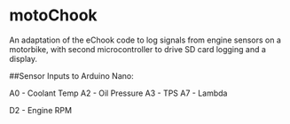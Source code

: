 # motoChook
An adaptation of the eChook code to log signals from engine sensors on a motorbike, with second microcontroller to drive SD card logging and a display.

##Sensor Inputs to Arduino Nano:

A0 - Coolant Temp
A2 - Oil Pressure
A3 - TPS
A7 - Lambda

D2 - Engine RPM
